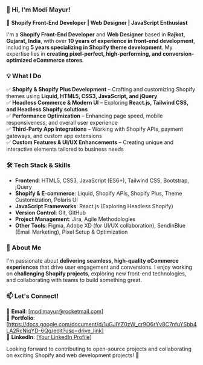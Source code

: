 ### **👋 Hi, I'm Modi Mayur!**  

🚀 **Shopify Front-End Developer | Web Designer | JavaScript Enthusiast**  

I'm a **Shopify Front-End Developer** and **Web Designer** based in **Rajkot, Gujarat, India**, with over **10 years of experience in front-end development**, including **5 years specializing in Shopify theme development**. My expertise lies in **creating pixel-perfect, high-performing, and conversion-optimized eCommerce stores**.  

### **💡 What I Do**  
✅ **Shopify & Shopify Plus Development** – Crafting and customizing Shopify themes using **Liquid, HTML5, CSS3, JavaScript, and jQuery**  
✅ **Headless Commerce & Modern UI** – Exploring **React.js, Tailwind CSS, and Headless Shopify solutions**  
✅ **Performance Optimization** – Enhancing page speed, mobile responsiveness, and overall user experience  
✅ **Third-Party App Integrations** – Working with Shopify APIs, payment gateways, and custom app extensions  
✅ **Custom Features & UI/UX Enhancements** – Creating unique and interactive elements tailored to business needs  

### **🛠️ Tech Stack & Skills**  
- **Frontend**: HTML5, CSS3, JavaScript (ES6+), Tailwind CSS, Bootstrap, jQuery  
- **Shopify & E-commerce**: Liquid, Shopify APIs, Shopify Plus, Theme Customization, Polaris UI  
- **JavaScript Frameworks**: React.js (Exploring Headless Shopify)  
- **Version Control**: Git, GitHub  
- **Project Management**: Jira, Agile Methodologies  
- **Other Tools**: Figma, Adobe XD (for UI/UX collaboration), SendinBlue (Email Marketing), Pixel Setup & Optimization  

### **🌟 About Me**  
I'm passionate about **delivering seamless, high-quality eCommerce experiences** that drive user engagement and conversions. I enjoy working on **challenging Shopify projects**, exploring new front-end technologies, and collaborating with teams to build something great.  

### **📫 Let's Connect!**  
📧 **Email**: [modimayur@rocketmail.com]  
🔗 **Portfolio**: [https://docs.google.com/document/d/1uGJlYZ0zW_cr9O6rYv8C7nfuYSbb4LA2RcNjqYD-6Qg/edit?usp=drive_link]  
💼 **LinkedIn**: [[Your LinkedIn Profile](https://www.linkedin.com/in/modimayur/)]

Looking forward to contributing to open-source projects and collaborating on exciting Shopify and web development projects! 🚀
